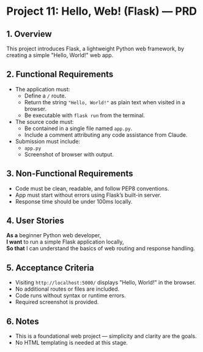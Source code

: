 # Project 11: Hello, Web! (Flask) — PRD

## 1. Overview
This project introduces Flask, a lightweight Python web framework, by creating a simple "Hello, World!" web app.

## 2. Functional Requirements
- The application must:
  - Define a `/` route.
  - Return the string `"Hello, World!"` as plain text when visited in a browser.
  - Be executable with `flask run` from the terminal.
- The source code must:
  - Be contained in a single file named `app.py`.
  - Include a comment attributing any code assistance from Claude.
- Submission must include:
  - `app.py`
  - Screenshot of browser with output.

## 3. Non-Functional Requirements
- Code must be clean, readable, and follow PEP8 conventions.
- App must start without errors using Flask’s built-in server.
- Response time should be under 100ms locally.

## 4. User Stories
**As a** beginner Python web developer,  
**I want** to run a simple Flask application locally,  
**So that** I can understand the basics of web routing and response handling.

## 5. Acceptance Criteria
- Visiting `http://localhost:5000/` displays "Hello, World!" in the browser.
- No additional routes or files are included.
- Code runs without syntax or runtime errors.
- Required screenshot is provided.

## 6. Notes
- This is a foundational web project — simplicity and clarity are the goals.
- No HTML templating is needed at this stage.

